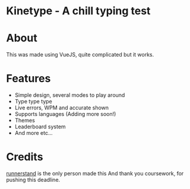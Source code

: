 # Kinetype - A chill typing test
# About
This was made using VueJS, quite complicated but it works.
# Features
- Simple design, several modes to play around
- Type type type
- Live errors, WPM and accurate shown
- Supports languages (Adding more soon!)
- Themes
- Leaderboard system
- And more etc...
# Credits
[runnerstand](https://github.com/runnerstand) is the only person made this
And thank you coursework, for pushing this deadline.